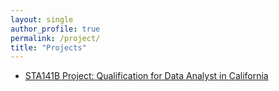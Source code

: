 ```yaml
---
layout: single
author_profile: true
permalink: /project/
title: "Projects"
---
```


- [STA141B Project: Qualification for Data Analyst in California](https://aoran1102.github.io/141B_group_project/)
